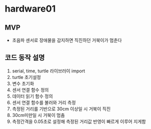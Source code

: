 # hardware01

## MVP
- 초음파 센서로 장애물을 감지하면 직진하던 거북이가 멈춘다

## 코드 동작 설명
1. serial, time, turtle 라이브러이 import
2. turtle 초기설정
3. 변수 초기화
4. 센서 연결 함수 정의
5. 데이터 읽기 함수 정의
6. 센서 연결 함수를 불러와 거리 측정
7. 측정된 거리를 기반으로 30cm 이상일 시 거북이 직진
8. 30cm미만일 시 거북이 멈춤
9. 측정간격을 0.05초로 설정해 측정된 거리값 반영이 빠르게 이루어 지게함